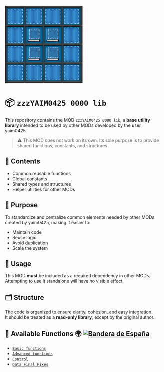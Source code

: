 ![](./thumbnail.png)

# 📦 `zzzYAIM0425 0000 lib`

This repository contains the MOD `zzzYAIM0425 0000 lib`, a **base utility library** intended to be used by other MODs developed by the user yaim0425.

> ⚠️ This MOD does not work on its own. Its sole purpose is to provide shared functions, constants, and structures.

## 🧩 Contents

- Common reusable functions  
- Global constants  
- Shared types and structures  
- Helper utilities for other MODs  

## 🧭 Purpose

To standardize and centralize common elements needed by other MODs created by yaim0425, making it easier to:

- Maintain code  
- Reuse logic  
- Avoid duplication  
- Scale the system  

## 📌 Usage

This MOD **must** be included as a required dependency in other MODs.  
Attempting to use it standalone will have no visible effect.

## 🗂️ Structure

The code is organized to ensure clarity, cohesion, and easy integration.  
It should be treated as a **read-only library**, except by the original author.

## 📘 Available Functions 🌍 [![Bandera de España](https://flagcdn.com/20x15/es.png)](./Doc/Es/README.md)

- [`Basic functions`](./Doc/En/Basic%20functions.md)
- [`Advanced functions`](./Doc/En/Advanced%20functions.md)
- [`Control`](./Doc/En/control.md)
- [`Data Final Fixes`](./Doc/En/data-final-fixes.md)

